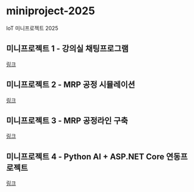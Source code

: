 # miniproject-2025
IoT 미니프로젝트 2025

## 미니프로젝트 1 - 강의실 채팅프로그램
[링크](https://github.com/DarkCircle-chatApp-server)

## 미니프로젝트 2 - MRP 공정 시뮬레이션
[링크](./miniproject2/README.md)

## 미니프로젝트 3 - MRP 공정라인 구축
[링크](./miniproject3/README.md)

## 미니프로젝트 4 - Python AI + ASP.NET Core 연동프로젝트
[링크](./miniproject4/README.md)
